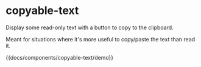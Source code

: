 # copyable-text

Display some read-only text with a button to copy to the clipboard.

Meant for situations where it's more useful to copy/paste the text than read it.

{{docs/components/copyable-text/demo}}
